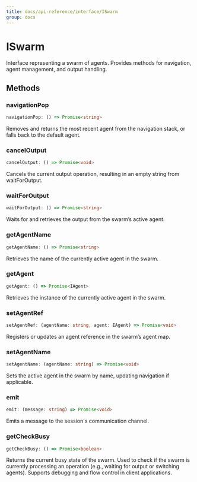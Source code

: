 ```yaml
---
title: docs/api-reference/interface/ISwarm
group: docs
---
```


# ISwarm

Interface representing a swarm of agents.
Provides methods for navigation, agent management, and output handling.

## Methods

### navigationPop

```ts
navigationPop: () => Promise<string>
```

Removes and returns the most recent agent from the navigation stack, or falls back to the default agent.

### cancelOutput

```ts
cancelOutput: () => Promise<void>
```

Cancels the current output operation, resulting in an empty string from waitForOutput.

### waitForOutput

```ts
waitForOutput: () => Promise<string>
```

Waits for and retrieves the output from the swarm’s active agent.

### getAgentName

```ts
getAgentName: () => Promise<string>
```

Retrieves the name of the currently active agent in the swarm.

### getAgent

```ts
getAgent: () => Promise<IAgent>
```

Retrieves the instance of the currently active agent in the swarm.

### setAgentRef

```ts
setAgentRef: (agentName: string, agent: IAgent) => Promise<void>
```

Registers or updates an agent reference in the swarm’s agent map.

### setAgentName

```ts
setAgentName: (agentName: string) => Promise<void>
```

Sets the active agent in the swarm by name, updating navigation if applicable.

### emit

```ts
emit: (message: string) => Promise<void>
```

Emits a message to the session's communication channel.

### getCheckBusy

```ts
getCheckBusy: () => Promise<boolean>
```

Returns the current busy state of the swarm.
Used to check if the swarm is currently processing an operation (e.g., waiting for output or switching agents).
Supports debugging and flow control in client applications.
